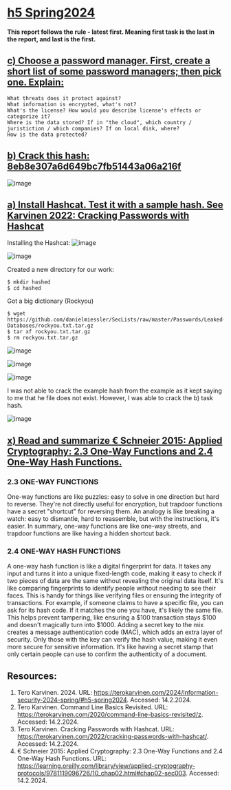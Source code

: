 # [h5 Spring2024](https://terokarvinen.com/2024/information-security-2024-spring/#h5-spring2024)

**This report follows the rule - latest first. Meaning first task is the last in the report, and last is the first.** 

## [c) Choose a password manager. First, create a short list of some password managers; then pick one. Explain:](https://terokarvinen.com/2024/information-security-2024-spring/#h5-spring2024)

    What threats does it protect against?
    What information is encrypted, what's not?
    What's the license? How would you describe license's effects or categorize it?
    Where is the data stored? If in "the cloud", which country / juristiction / which companies? If on local disk, where?
    How is the data protected?

## [b) Crack this hash: 8eb8e307a6d649bc7fb51443a06a216f](https://terokarvinen.com/2022/cracking-passwords-with-hashcat/)

![image](https://github.com/securghost/h5/assets/142783540/198f2fbf-743c-4f96-80a4-40a1404662a3)



## [a) Install Hashcat. Test it with a sample hash. See Karvinen 2022: Cracking Passwords with Hashcat](https://terokarvinen.com/2022/cracking-passwords-with-hashcat/)

Installing the Hashcat:
![image](https://github.com/securghost/h5/assets/142783540/f77a17ee-498e-4262-9239-3433bcc44565)

![image](https://github.com/securghost/h5/assets/142783540/75a1f84f-d7da-49d9-bfaf-2502c0f08b19)

Created a new directory for our work:

    $ mkdir hashed
    $ cd hashed

Got a big dictionary (Rockyou)

    $ wget https://github.com/danielmiessler/SecLists/raw/master/Passwords/Leaked-Databases/rockyou.txt.tar.gz
    $ tar xf rockyou.txt.tar.gz
    $ rm rockyou.txt.tar.gz


 ![image](https://github.com/securghost/h5/assets/142783540/f50b2d36-5d07-48d5-a9b7-fbfb04047351)

![image](https://github.com/securghost/h5/assets/142783540/6247b9b0-fd54-47ba-b69c-04461d937655)

![image](https://github.com/securghost/h5/assets/142783540/b6b240cc-d706-43aa-bc99-1e7572cb64f6)

I was not able to crack the example hash from the example as it kept saying to me that he file does not exist. However, I was able to crack the b) task hash.   

![image](https://github.com/securghost/h5/assets/142783540/7fa0b16e-eb1c-478e-9cdc-2cd0a5a51a6f)


## [x) Read and summarize € Schneier 2015: Applied Cryptography: 2.3 One-Way Functions and 2.4 One-Way Hash Functions.](https://learning.oreilly.com/library/view/applied-cryptography-protocols/9781119096726/10_chap02.html#chap02-sec003)

### 2.3 ONE-WAY FUNCTIONS

One-way functions are like puzzles: easy to solve in one direction but hard to reverse. They're not directly useful for encryption, but trapdoor functions have a secret "shortcut" for reversing them.
An analogy is like breaking a watch: easy to dismantle, hard to reassemble, but with the instructions, it's easier. 
In summary, one-way functions are like one-way streets, and trapdoor functions are like having a hidden shortcut back.

### 2.4 ONE-WAY HASH FUNCTIONS

A one-way hash function is like a digital fingerprint for data. It takes any input and turns it into a unique fixed-length code, making it easy to check if two pieces of data are the same without revealing the original data itself. 
It's like comparing fingerprints to identify people without needing to see their faces. This is handy for things like verifying files or ensuring the integrity of transactions. 
For example, if someone claims to have a specific file, you can ask for its hash code. If it matches the one you have, it's likely the same file. This helps prevent tampering, like ensuring a $100 transaction stays $100 and doesn't magically turn into $1000.
Adding a secret key to the mix creates a message authentication code (MAC), which adds an extra layer of security. Only those with the key can verify the hash value, making it even more secure for sensitive information. 
It's like having a secret stamp that only certain people can use to confirm the authenticity of a document.


## Resources:
1. Tero Karvinen. 2024. URL: https://terokarvinen.com/2024/information-security-2024-spring/#h5-spring2024. Accessed: 14.2.2024.
2. Tero Karvinen. Command Line Basics Revisited. URL: https://terokarvinen.com/2020/command-line-basics-revisited/z. Accessed: 14.2.2024.
3. Tero Karvinen. Cracking Passwords with Hashcat. URL: https://terokarvinen.com/2022/cracking-passwords-with-hashcat/. Accessed: 14.2.2024.
4. € Schneier 2015: Applied Cryptography: 2.3 One-Way Functions and 2.4 One-Way Hash Functions. URL: https://learning.oreilly.com/library/view/applied-cryptography-protocols/9781119096726/10_chap02.html#chap02-sec003. Accessed: 14.2.2024.
